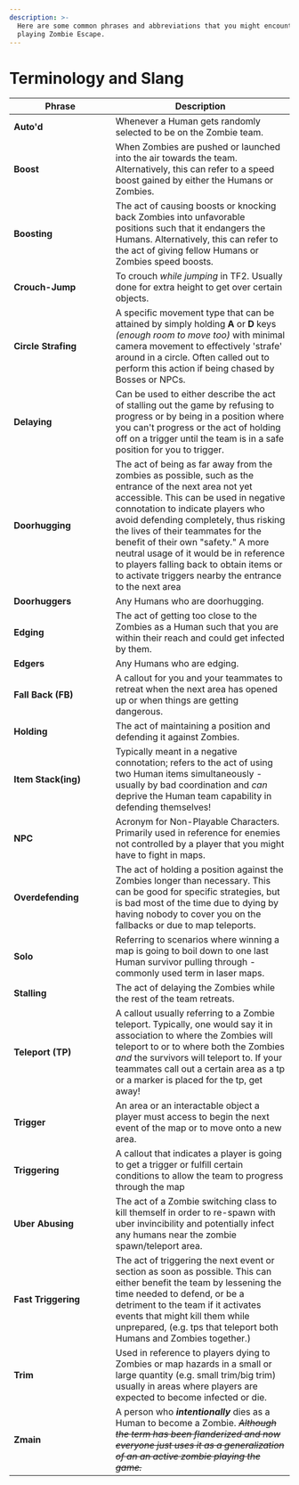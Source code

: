 ```yaml
---
description: >-
  Here are some common phrases and abbreviations that you might encounter while
  playing Zombie Escape.
---
```


# Terminology and Slang

<table><thead><tr><th width="167">Phrase</th><th>Description</th></tr></thead><tbody><tr><td><strong>Auto'd</strong></td><td>Whenever a Human gets randomly selected to be on the Zombie team.</td></tr><tr><td><strong>Boost</strong></td><td>When Zombies are pushed or launched into the air towards the team. Alternatively, this can refer to a speed boost gained by either the Humans or Zombies.</td></tr><tr><td><strong>Boosting</strong></td><td>The act of causing boosts or knocking back Zombies into unfavorable positions such that it endangers the Humans. Alternatively, this can refer to the act of giving fellow Humans or Zombies speed boosts.</td></tr><tr><td><strong>Crouch-Jump</strong></td><td>To crouch <em>while jumping</em> in TF2. Usually done for extra height to get over certain objects.</td></tr><tr><td><strong>Circle Strafing</strong></td><td>A specific movement type that can be attained by simply holding <strong>A</strong> or <strong>D</strong> keys <em>(enough room to move too)</em> with minimal camera movement to effectively 'strafe' around in a circle. Often called out to perform this action if being chased by Bosses or NPCs.</td></tr><tr><td><strong>Delaying</strong></td><td>Can be used to either describe the act of stalling out the game by refusing to progress or by being in a position where you can't progress or the act of holding off on a trigger until the team is in a safe position for you to trigger.</td></tr><tr><td><strong>Doorhugging</strong></td><td>The act of being as far away from the zombies as possible, such as the entrance of the next area not yet accessible. This can be used in negative connotation to indicate players who avoid defending completely, thus risking the lives of their teammates for the benefit of their own "safety." A more neutral usage of it would be in reference to players falling back to obtain items or to activate triggers nearby the entrance to the next area</td></tr><tr><td><strong>Doorhuggers</strong></td><td>Any Humans who are doorhugging.</td></tr><tr><td><strong>Edging</strong></td><td>The act of getting too close to the Zombies as a Human such that you are within their reach and could get infected by them.</td></tr><tr><td><strong>Edgers</strong></td><td>Any Humans who are edging.</td></tr><tr><td><strong>Fall Back (FB)</strong></td><td>A callout for you and your teammates to retreat when the next area has opened up or when things are getting dangerous.</td></tr><tr><td><strong>Holding</strong></td><td>The act of maintaining a position and defending it against Zombies.</td></tr><tr><td><strong>Item Stack(ing)</strong></td><td>Typically meant in a negative connotation; refers to the act of using two Human items simultaneously - usually by bad coordination and <em>can</em> deprive the Human team capability in defending themselves!</td></tr><tr><td><strong>NPC</strong></td><td>Acronym for Non-Playable Characters. Primarily used in reference for enemies not controlled by a player that you might have to fight in maps.</td></tr><tr><td><strong>Overdefending</strong></td><td>The act of holding a position against the Zombies longer than necessary. This can be good for specific strategies, but is bad most of the time due to dying by having nobody to cover you on the fallbacks or due to map teleports.</td></tr><tr><td><strong>Solo</strong></td><td>Referring to scenarios where winning a map is going to boil down to one last Human survivor pulling through - commonly used term in laser maps.</td></tr><tr><td><strong>Stalling</strong></td><td>The act of delaying the Zombies while the rest of the team retreats.</td></tr><tr><td><strong>Teleport (TP)</strong></td><td>A callout usually referring to a Zombie teleport. Typically, one would say it in association to where the Zombies will teleport to or to where both the Zombies <em>and</em> the survivors will teleport to. If your teammates call out a certain area as a tp or a marker is placed for the tp, get away!</td></tr><tr><td><strong>Trigger</strong></td><td>An area or an interactable object a player must access to begin the next event of the map or to move onto a new area.</td></tr><tr><td><strong>Triggering</strong></td><td>A callout that indicates a player is going to get a trigger or fulfill certain conditions to allow the team to progress through the map</td></tr><tr><td><strong>Uber Abusing</strong></td><td>The act of a Zombie switching class to kill themself in order to re-spawn with uber invincibility and potentially infect any humans near the zombie spawn/teleport area.</td></tr><tr><td><strong>Fast Triggering</strong></td><td>The act of triggering the next event or section as soon as possible. This can either benefit the team by lessening the time needed to defend, or be a detriment to the team if it activates events that might kill them while unprepared, (e.g. tps that teleport both Humans and Zombies together.)</td></tr><tr><td><strong>Trim</strong></td><td>Used in reference to players dying to Zombies or map hazards in a small or large quantity (e.g. small trim/big trim) usually in areas where players are expected to become infected or die.</td></tr><tr><td><strong>Zmain</strong></td><td>A person who <em><strong>intentionally</strong></em> dies as a Human to become a Zombie. <del><em>Although the term has been flanderized and now everyone just uses it as a generalization of an an active zombie playing the game.</em></del></td></tr></tbody></table>
